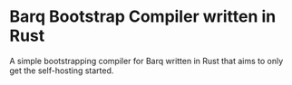 # Barq Bootstrap Compiler written in Rust

A simple bootstrapping compiler for Barq written in Rust that aims to only get the self-hosting started.
